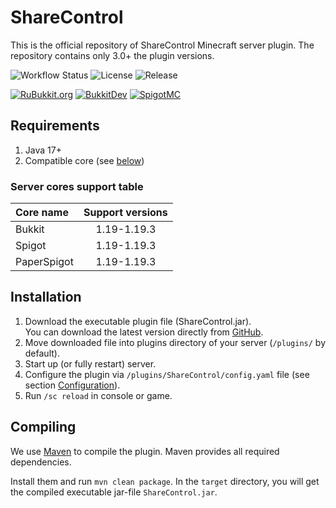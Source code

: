# ShareControl
This is the official repository of ShareControl Minecraft server plugin. The repository contains only 3.0+ the plugin versions.

![Workflow Status](https://img.shields.io/github/workflow/status/h1karo/sharecontrol/Build%20package?style=for-the-badge)
![License](https://img.shields.io/github/license/h1karo/sharecontrol?style=for-the-badge)
![Release](https://img.shields.io/github/v/release/h1karo/sharecontrol?style=for-the-badge)

[![RuBukkit.org](https://img.shields.io/static/v1?label=RuBukkit&message=ShareControl&color=blue&style=for-the-badge)](http://rubukkit.org/threads/admn-sec-mech-sharecontrol-v2-6-4-kontrol-tvorcheskogo-rezhima-1-7-1-11.106125/)
[![BukkitDev](https://img.shields.io/static/v1?label=BukkitDev&message=ShareControl&color=blue&style=for-the-badge)](https://dev.bukkit.org/projects/sharecontrol)
[![SpigotMC](https://img.shields.io/static/v1?label=SpigotMC&message=ShareControl&color=orange&style=for-the-badge)](https://www.spigotmc.org/resources/sharecontrol.9225/)

## Requirements

1. Java 17+
2. Compatible core (see [below](#server-cores-support-table))

### Server cores support table

| Core name   | Support versions |
|:------------|:----------------:|
| Bukkit      |   1.19-1.19.3    |
| Spigot      |   1.19-1.19.3    |
| PaperSpigot |   1.19-1.19.3    |

## Installation

1. Download the executable plugin file (ShareControl.jar).   
   You can download the latest version directly from [GitHub](https://github.com/h1karo/sharecontrol/releases/latest/download/ShareControl.jar).
2. Move downloaded file into plugins directory of your server (`/plugins/` by default).
3. Start up (or fully restart) server.
4. Configure the plugin via `/plugins/ShareControl/config.yaml` file (see section [Configuration](#configuration)).
5. Run `/sc reload` in console or game.

## Compiling

We use [Maven](https://maven.apache.org/) to compile the plugin. Maven provides all required dependencies.

Install them and run `mvn clean package`. In the `target` directory, you will get the compiled executable jar-file `ShareControl.jar`.